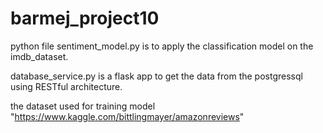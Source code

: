 # barmej_project10

python file sentiment_model.py is to apply the classification model on the imdb_dataset.

database_service.py is a flask app to get the data from the postgressql using RESTful architecture.

the dataset used for training model "https://www.kaggle.com/bittlingmayer/amazonreviews"
